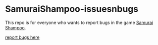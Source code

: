 # SamuraiShampoo-issuesnbugs
This repo is for everyone who wants to report bugs in the game [Samurai Shampoo](https://github.com/Joey-Einerhand/SamuraiShampoo). 

[report bugs here](https://github.com/Joey-Einerhand/SamuraiShampoo-issuesnbugs/issues)
